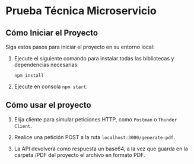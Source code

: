 # Prueba Técnica Microservicio


## Cómo Iniciar el Proyecto

Siga estos pasos para iniciar el proyecto en su entorno local:

1. Ejecute el siguiente comando para instalar todas las bibliotecas y dependencias necesarias:

   ```
   npm install
2.  Ejecute en consola `npm start`.

## Cómo usar el proyecto
    
1. Elija cliente para simular peticiones HTTP, como `Postman` o `Thunder Client`.

2. Realice una petición POST a la ruta `localhost:3000/generate-pdf`.

3. La API devolverá como respuesta un base64, a la vez que guarda en la carpeta /PDF del proyecto el archivo en formato PDF.
